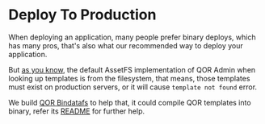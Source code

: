 # Deploy To Production

When deploying an application, many people prefer binary deploys, which has many pros, that's also what our recommended way to deploy your application.

But [as you know](/admin/theming_and_customization.md#view-paths), the default AssetFS implementation of QOR Admin when looking up templates is from the filesystem, that means, those templates must exist on production servers, or it will cause `template not found` error.

We build [QOR Bindatafs](https://github.com/paurudev/bindatafs) to help that, it could compile QOR templates into binary, refer its [README](https://github.com/paurudev/bindatafs#README) for further help.

